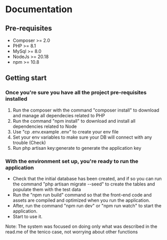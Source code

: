 # Documentation

## Pre-requisites
- Composer >= 2.0
- PHP >= 8.1
- MySql >= 8.0
- NodeJs >= 20.18
- npm >= 10.8

## Getting start

### Once you're sure you have all the project pre-requisites installed
1. Run the composer with the command "composer install" to download and manage all dependecies related to PHP
2. Run the command "npm install" to download and install all dependencies related to Node
3. Use "cp .env.example .env" to create your env file
4. Set your env variables to make sure your DB will connect with any trouble (Check)
5. Run php artisan key:generate to generate the application key

### With the environment set up, you're ready to run the application
- Check that the initial database has been created, and if so you can run the command "php artisan migrate --seed" to create the tables and populate them with the test data
- Run the "npm run build" command so that the front-end code and assets are compiled and optimized when you run the application.
- After, run the command "npm run dev" or "npm run watch" to start the application.
- Start to use it.

Note: The system was focused on doing only what was described in the read.me of the tenico case, not worrying about other functions

